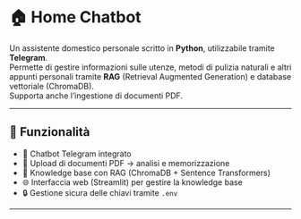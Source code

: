 # 🏠 Home Chatbot

Un assistente domestico personale scritto in **Python**, utilizzabile tramite **Telegram**.  
Permette di gestire informazioni sulle utenze, metodi di pulizia naturali e altri appunti personali tramite **RAG** (Retrieval Augmented Generation) e database vettoriale (ChromaDB).  
Supporta anche l’ingestione di documenti PDF.

---

## 🚀 Funzionalità
- 🤖 Chatbot Telegram integrato
- 📄 Upload di documenti PDF → analisi e memorizzazione
- 🧠 Knowledge base con RAG (ChromaDB + Sentence Transformers)
- 🌐 Interfaccia web (Streamlit) per gestire la knowledge base
- 🔒 Gestione sicura delle chiavi tramite `.env`

---